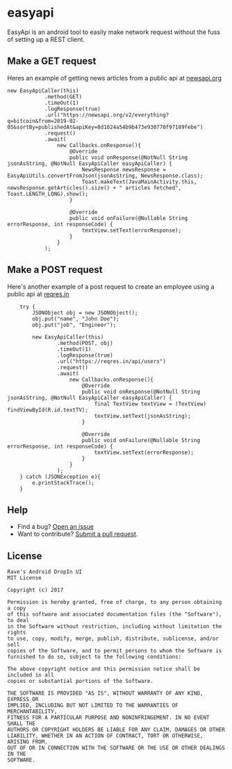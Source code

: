 # easyapi
EasyApi is an android tool to easily make network request without the fuss of setting up a REST client.

## Make a GET request
Heres an example of getting news articles from a public api at [newsapi.org](https://newsapi.org)

    new EasyApiCaller(this)
                .method(GET)
                .timeOut(1)
                .logResponse(true)
                .url("https://newsapi.org/v2/everything?q=bitcoin&from=2019-02-05&sortBy=publishedAt&apiKey=8d1024a54b9b473e930770f97189febe")
                .request()
                .await(
                    new Callbacks.onResponse(){
                        @Override
                        public void onResponse(@NotNull String jsonAsString, @NotNull EasyApiCaller easyApiCaller) {
                            NewsResponse newsResponse = EasyApiUtils.convertFromJson(jsonAsString, NewsResponse.class);
                            Toast.makeText(JavaMainActivity.this, newsResponse.getArticles().size() + " articles fetched", Toast.LENGTH_LONG).show();
                        }

                        @Override
                        public void onFailure(@Nullable String errorResponse, int responseCode) {
                            textView.setText(errorResponse);
                        }
                    }
                );

## Make a POST request
Here's another example of a post request to create an employee using a public api at [reqres.in](https://reqres.in)

        try {
            JSONObject obj = new JSONObject();
            obj.put("name", "John Doe");
            obj.put("job", "Engineer");

            new EasyApiCaller(this)
                    .method(POST, obj)
                    .timeOut(1)
                    .logResponse(true)
                    .url("https://reqres.in/api/users")
                    .request()
                    .await(
                        new Callbacks.onResponse(){
                            @Override
                            public void onResponse(@NotNull String jsonAsString, @NotNull EasyApiCaller easyApiCaller) {
                                final TextView textView = (TextView) findViewById(R.id.textTV);
                                textView.setText(jsonAsString);
                            }

                            @Override
                            public void onFailure(@Nullable String errorResponse, int responseCode) {
                                textView.setText(errorResponse);
                            }
                        }
                    );
        } catch (JSONException e){
            e.printStackTrace();
        }

##  Help
* Find a bug? [Open an issue](https://github.com/BolajisBrain/easyapi/issues)
* Want to contribute? [Submit a pull request](https://help.github.com/articles/creating-a-pull-request).

## License
```
Rave's Android DropIn UI
MIT License

Copyright (c) 2017

Permission is hereby granted, free of charge, to any person obtaining a copy
of this software and associated documentation files (the "Software"), to deal
in the Software without restriction, including without limitation the rights
to use, copy, modify, merge, publish, distribute, sublicense, and/or sell
copies of the Software, and to permit persons to whom the Software is
furnished to do so, subject to the following conditions:

The above copyright notice and this permission notice shall be included in all
copies or substantial portions of the Software.

THE SOFTWARE IS PROVIDED "AS IS", WITHOUT WARRANTY OF ANY KIND, EXPRESS OR
IMPLIED, INCLUDING BUT NOT LIMITED TO THE WARRANTIES OF MERCHANTABILITY,
FITNESS FOR A PARTICULAR PURPOSE AND NONINFRINGEMENT. IN NO EVENT SHALL THE
AUTHORS OR COPYRIGHT HOLDERS BE LIABLE FOR ANY CLAIM, DAMAGES OR OTHER
LIABILITY, WHETHER IN AN ACTION OF CONTRACT, TORT OR OTHERWISE, ARISING FROM,
OUT OF OR IN CONNECTION WITH THE SOFTWARE OR THE USE OR OTHER DEALINGS IN THE
SOFTWARE.
```